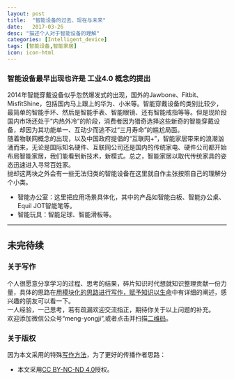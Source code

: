 ```yaml
---
layout: post
title:  "智能设备的过去、现在与未来"
date:   2017-03-26
desc: "描述个人对于智能设备的理解"
categories: [Intelligent_device]
tags: [智能设备,智能家居]
icon: icon-html
---
```

### 智能设备最早出现也许是 工业4.0 概念的提出
2014年智能穿戴设备似乎忽然爆发式的出现，国外的Jawbone、Fitbit、MisfitShine，包括国内马上跟上的华为、小米等。智能穿戴设备的类别比较少，最简单的智能手环、然后是智能手表、智能眼镜、还有智能戒指等等。但是现阶段国内市场还处于“内热外冷”的阶段，消费者因为猎奇选择这些新奇的智能穿戴设备，却因为其功能单一、互动少而逃不过“三月寿命”的尴尬局面。  
随着物联网概念的出现，以及中国政府提倡的“互联网+”，智能家居带来的浪潮汹涌而来，无论是国际知名硬件、互联网公司还是国内的传统家电、硬件公司都开始布局智能家居，我们能看到新技术，新模式。总之，智能家居以取代传统家具的姿态迅速进入寻常百姓家。  
抛却这两块之外会有一些无法归类的智能设备在这里就自作主张按照自己的理解分个小类。 
- 智能办公室：这里把应用场景具体化，其中的产品如智能白板、智能办公桌、Equil JOT智能笔等。
- 智能玩具：智能足球、智能滑板等。 
---  
未完待续
---  
### 关于写作
个人很愿意分享学习的过程、思考的结果，碎片知识时代想就知识整理贡献一份力量，具体的思路在[用模块化的思路进行写作，赋予知识以生命]()中有详细的阐述，感兴趣的朋友可以看一下。  
一人经验，一己思考，若有疏漏欢迎交流指正，期待你关于以上问题的补充。  
欢迎添加微信公众号“meng-yongji”,或者点击并扫描[二维码](http://upload-images.jianshu.io/upload_images/1853536-6216bde114999da9.jpg?imageMogr2/auto-orient/strip%7CimageView2/2/w/1240)。
### 关于版权
因为本文采用的特殊[写作方法]()，为了更好的传播作者思路：
- 本文采用[CC BY-NC-ND 4.0](https://creativecommons.org/licenses/by-nc-nd/4.0/deed.zh)授权。
